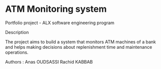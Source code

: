 # ATM Monitoring system

Portfolio project - ALX software engineering program

Description

The project aims to build a system that monitors ATM machines of a bank and helps making decisions about replenishment time and maintenance operations.

Authors : 
	Anas OUDSASSI
	Rachid KABBAB
